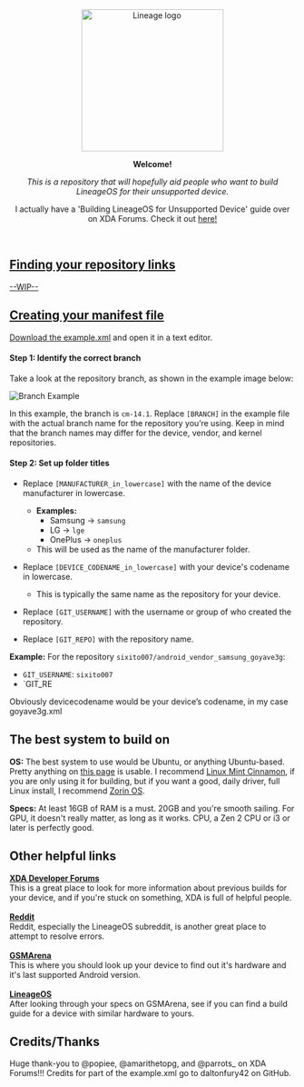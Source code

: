 <div align="center">
  <a href="#">
  	<img src="https://i.imgur.com/i5BD9DX.png" alt="Lineage logo" height="250" />
  </a>
  <br>
  <p>
    <b>Welcome!</b>
  </p>
  <p>
     <i>This is a repository that will hopefully aid people who want to build LineageOS for their unsupported device.</i>
  </p>
  <p>


I actually have a 'Building LineageOS for Unsupported Device' guide over on XDA Forums. Check it out <a href="https://xdaforums.com/t/how-to-actually-build-lineageos-for-an-unsupported-device-for-real-this-time.4686073/">here!
<div align="left">
<br>

## Finding your repository links
--WIP--
  
## Creating your manifest file
Download the [example.xml](https://github.com/kingkwahli/building_lineageos_resources/blob/main/example.xml) and open it in a text editor.  

#### **Step 1: Identify the correct branch**
Take a look at the repository branch, as shown in the example image below:

![Branch Example](branch.jpeg)

In this example, the branch is `cm-14.1`. Replace `[BRANCH]` in the example file with the actual branch name for the repository you’re using. Keep in mind that the branch names may differ for the device, vendor, and kernel repositories.
#### **Step 2: Set up folder titles**

- Replace `[MANUFACTURER_in_lowercase]` with the name of the device manufacturer in lowercase.
  - **Examples:**
    - Samsung → `samsung`
    - LG → `lge`
    - OnePlus → `oneplus`
  - This will be used as the name of the manufacturer folder.

- Replace `[DEVICE_CODENAME_in_lowercase]` with your device's codename in lowercase.
  - This is typically the same name as the repository for your device.

- Replace `[GIT_USERNAME]` with the username or group of who created the repository.
- Replace `[GIT_REPO]` with the repository name.

**Example:**
For the repository `sixito007/android_vendor_samsung_goyave3g`:
- `GIT_USERNAME`: `sixito007`
- `GIT_RE

Obviously devicecodename would be your device’s codename, in my case goyave3g.xml
##  The best system to build on
<b>OS:</b> The best system to use would be Ubuntu, or anything Ubuntu-based. Pretty  anything on <tr><td align="center"><a href="https://monovm.com/blog/ubuntu-based-distros/">this page</a> is usable. I recommend  <tr><td align="center"><a href="https://linuxmint.com/">Linux Mint Cinnamon</a>, if you are only using it for building, but if you want a good, daily driver, full Linux install, I recommend <tr><td align="center"><a href="https://zorin.com/os/">Zorin OS</a>.
</tr> 
<b>Specs:</b> At least 16GB of RAM is a must. 20GB and you're smooth sailing. For GPU, it doesn't really matter, as long as it works. CPU, a Zen 2 CPU or i3 or later is perfectly good.

## Other helpful links
  <tr>
    <td align="center"><a href="https://xdaforums.com/"><b>XDA Developer Forums</b> 
 </a>
  </tr>
<br>
This is a great place to look for more information about previous builds for your device, and if you're stuck on something, XDA is full of helpful people.
<br>
<br>
  <tr>
    <td align="center"><a href="https://www.reddit.com/r/LineageOS/"><b>Reddit</b> 
    </a>
</tr>
<br>
Reddit, especially the LineageOS subreddit, is another great place to attempt to resolve errors.
<br>
<br>
  <tr>
    <td align="center"><a href="https://www.gsmarena.com/"><b>GSMArena</b> 
</a>
</tr>
<br>
This is where you should look up your device to find out it's hardware and it's last supported Android version.
<br> <br>
<tr>
    <td align="center"><a href="https://https://wiki.lineageos.org/devices"><b>LineageOS</b> 
 </a>
  </tr>
<br>
After looking through your specs on GSMArena, see if you can find a build guide for a device with similar hardware to yours.


## Credits/Thanks
Huge thank-you to @popiee, @amarithetopg, and @parrots_ on XDA Forums!!!
Credits for part of the example.xml go to daltonfury42 on GitHub.
